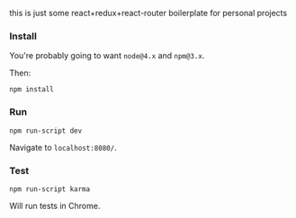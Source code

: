 this is just some react+redux+react-router boilerplate for personal projects

### Install

You're probably going to want `node@4.x` and `npm@3.x`.

Then:

```
npm install
```

### Run

```
npm run-script dev
```

Navigate to `localhost:8080/`.

### Test

```
npm run-script karma
```

Will run tests in Chrome.
